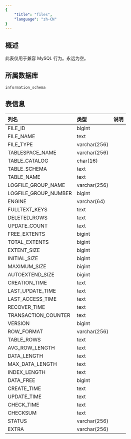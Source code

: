 ```yaml
---
{
    "title": "files",
    "language": "zh-CN"
}
---
```


<!--
Licensed to the Apache Software Foundation (ASF) under one
or more contributor license agreements.  See the NOTICE file
distributed with this work for additional information
regarding copyright ownership.  The ASF licenses this file
to you under the Apache License, Version 2.0 (the
"License"); you may not use this file except in compliance
with the License.  You may obtain a copy of the License at

  http://www.apache.org/licenses/LICENSE-2.0

Unless required by applicable law or agreed to in writing,
software distributed under the License is distributed on an
"AS IS" BASIS, WITHOUT WARRANTIES OR CONDITIONS OF ANY
KIND, either express or implied.  See the License for the
specific language governing permissions and limitations
under the License.
-->

## 概述

此表仅用于兼容 MySQL 行为。永远为空。

## 所属数据库


`information_schema`


## 表信息

| 列名                 | 类型         | 说明 |
| :------------------- | :----------- | :--- |
| FILE_ID              | bigint       |      |
| FILE_NAME            | text         |      |
| FILE_TYPE            | varchar(256) |      |
| TABLESPACE_NAME      | varchar(256) |      |
| TABLE_CATALOG        | char(16)     |      |
| TABLE_SCHEMA         | text         |      |
| TABLE_NAME           | text         |      |
| LOGFILE_GROUP_NAME   | varchar(256) |      |
| LOGFILE_GROUP_NUMBER | bigint       |      |
| ENGINE               | varchar(64)  |      |
| FULLTEXT_KEYS        | text         |      |
| DELETED_ROWS         | text         |      |
| UPDATE_COUNT         | text         |      |
| FREE_EXTENTS         | bigint       |      |
| TOTAL_EXTENTS        | bigint       |      |
| EXTENT_SIZE          | bigint       |      |
| INITIAL_SIZE         | bigint       |      |
| MAXIMUM_SIZE         | bigint       |      |
| AUTOEXTEND_SIZE      | bigint       |      |
| CREATION_TIME        | text         |      |
| LAST_UPDATE_TIME     | text         |      |
| LAST_ACCESS_TIME     | text         |      |
| RECOVER_TIME         | text         |      |
| TRANSACTION_COUNTER  | text         |      |
| VERSION              | bigint       |      |
| ROW_FORMAT           | varchar(256) |      |
| TABLE_ROWS           | text         |      |
| AVG_ROW_LENGTH       | text         |      |
| DATA_LENGTH          | text         |      |
| MAX_DATA_LENGTH      | text         |      |
| INDEX_LENGTH         | text         |      |
| DATA_FREE            | bigint       |      |
| CREATE_TIME          | text         |      |
| UPDATE_TIME          | text         |      |
| CHECK_TIME           | text         |      |
| CHECKSUM             | text         |      |
| STATUS               | varchar(256) |      |
| EXTRA                | varchar(256) |      |